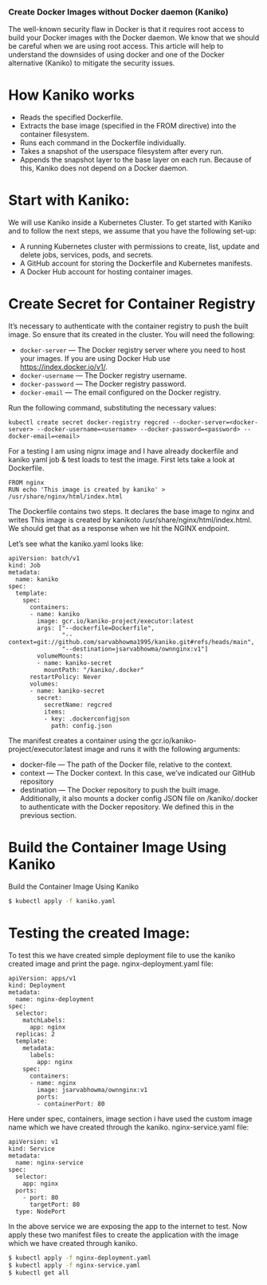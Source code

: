 ### Create Docker Images without Docker daemon (Kaniko)

The well-known security flaw in Docker is that it requires root access to build your Docker images with the Docker daemon.
We know that we should be careful when we are using root access. This article will help to understand the downsides of using docker and
one of the Docker alternative (Kaniko) to mitigate the security issues.

# How Kaniko works
- Reads the specified Dockerfile.
- Extracts the base image (specified in the FROM directive) into the container filesystem.
- Runs each command in the Dockerfile individually.
- Takes a snapshot of the userspace filesystem after every run.
- Appends the snapshot layer to the base layer on each run.
Because of this, Kaniko does not depend on a Docker daemon.

# Start with Kaniko:
We will use Kaniko inside a Kubernetes Cluster. To get started with Kaniko and to follow the next steps, we assume that you have the following set-up:
- A running Kubernetes cluster with permissions to create, list, update and delete jobs, services, pods, and secrets.
- A GitHub account for storing the Dockerfile and Kubernetes manifests.
- A Docker Hub account for hosting container images.

# Create Secret for Container Registry
It’s necessary to authenticate with the container registry to push the built image. So ensure that its created in the cluster.
You will need the following:
- `docker-server` — The Docker registry server where you need to host your images. If you are using Docker Hub use https://index.docker.io/v1/.
- `docker-username` — The Docker registry username.
- `docker-password` — The Docker registry password.
- `docker-email` — The email configured on the Docker registry.

Run the following command, substituting the necessary values:
```code
kubectl create secret docker-registry regcred --docker-server=<docker-server> --docker-username=<username> --docker-password=<password> --docker-email=<email>
```

For a testing I am using nignx image and I have already dockerfile and kaniko yaml job & test loads to test the image.
First lets take a look at Dockerfile.

```code
FROM nginx
RUN echo 'This image is created by kaniko' > /usr/share/nginx/html/index.html
```

The Dockerfile contains two steps. It declares the base image to nginx and writes This image is created by kanikoto /usr/share/nginx/html/index.html.
We should get that as a response when we hit the NGINX endpoint.

Let’s see what the kaniko.yaml looks like:
```code
apiVersion: batch/v1
kind: Job
metadata:
  name: kaniko
spec:
  template:
    spec:
      containers:
      - name: kaniko
        image: gcr.io/kaniko-project/executor:latest
        args: ["--dockerfile=Dockerfile",
               "--context=git://github.com/sarvabhowma1995/kaniko.git#refs/heads/main",
               "--destination=jsarvabhowma/ownnginx:v1"]
        volumeMounts:
        - name: kaniko-secret
          mountPath: "/kaniko/.docker"
      restartPolicy: Never
      volumes:
      - name: kaniko-secret
        secret:
          secretName: regcred
          items:
          - key: .dockerconfigjson
            path: config.json
```

The manifest creates a container using the gcr.io/kaniko-project/executor:latest image and runs it with the following arguments:
- docker-file — The path of the Docker file, relative to the context.
- context — The Docker context. In this case, we’ve indicated our GitHub repository
- destination — The Docker repository to push the built image.
Additionally, it also mounts a docker config JSON file on /kaniko/.docker to authenticate with the Docker repository. We defined this in the previous section.

# Build the Container Image Using Kaniko

Build the Container Image Using Kaniko
```sh
$ kubectl apply -f kaniko.yaml
```

# Testing the created Image:

To test this we have created simple deployment file to use the kaniko created image and print the page.
nginx-deployment.yaml file:
```code
apiVersion: apps/v1
kind: Deployment
metadata:
  name: nginx-deployment
spec:
  selector:
    matchLabels:
      app: nginx
  replicas: 2
  template:
    metadata:
      labels:
        app: nginx
    spec:
      containers:
      - name: nginx
        image: jsarvabhowma/ownnginx:v1
        ports:
        - containerPort: 80
```

Here under spec, containers, image section i have used the custom image name which we have created through the kaniko.
nginx-service.yaml file:
```code
apiVersion: v1
kind: Service
metadata:
  name: nginx-service
spec:
  selector:
    app: nginx
  ports:
    - port: 80
      targetPort: 80
  type: NodePort
```

In the above service we are exposing the app to the internet to test.
Now apply these two manifest files to create the application with the image which we have created through kaniko.

```sh
$ kubectl apply -f nginx-deployment.yaml
$ kubectl apply -f nginx-service.yaml
$ kubectl get all
```
